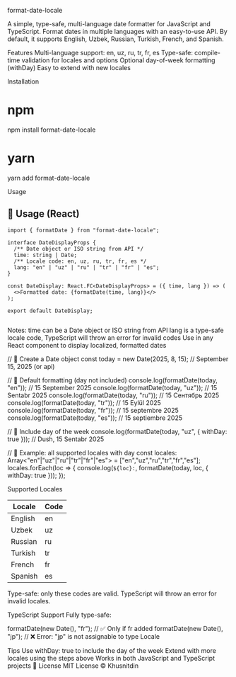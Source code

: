 format-date-locale

A simple, type-safe, multi-language date formatter for JavaScript and TypeScript.
Format dates in multiple languages with an easy-to-use API. By default, it supports English, Uzbek, Russian, Turkish, French, and Spanish.

Features
Multi-language support: en, uz, ru, tr, fr, es
Type-safe: compile-time validation for locales and options
Optional day-of-week formatting (withDay)
Easy to extend with new locales

Installation

# npm

npm install format-date-locale

# yarn

yarn add format-date-locale

Usage

## 📝 Usage (React)

```tsx
import { formatDate } from "format-date-locale";

interface DateDisplayProps {
  /** Date object or ISO string from API */
  time: string | Date;
  /** Locale code: en, uz, ru, tr, fr, es */
  lang: "en" | "uz" | "ru" | "tr" | "fr" | "es";
}

const DateDisplay: React.FC<DateDisplayProps> = ({ time, lang }) => (
  <>Formatted date: {formatDate(time, lang)}</>
);

export default DateDisplay;


``` 
Notes:
time can be a Date object or ISO string from API
lang is a type-safe locale code, TypeScript will throw an error for invalid codes
Use in any React component to display localized, formatted dates

// 🔹 Create a Date object
const today = new Date(2025, 8, 15); // September 15, 2025 (or api)

// 🔹 Default formatting (day not included)
console.log(formatDate(today, "en")); // 15 September 2025
console.log(formatDate(today, "uz")); // 15 Sentabr 2025
console.log(formatDate(today, "ru")); // 15 Сентябрь 2025
console.log(formatDate(today, "tr")); // 15 Eylül 2025
console.log(formatDate(today, "fr")); // 15 septembre 2025
console.log(formatDate(today, "es")); // 15 septiembre 2025

// 🔹 Include day of the week
console.log(formatDate(today, "uz", { withDay: true }));
// Dush, 15 Sentabr 2025

// 🔹 Example: all supported locales with day
const locales: Array<"en"|"uz"|"ru"|"tr"|"fr"|"es"> = ["en","uz","ru","tr","fr","es"];
locales.forEach(loc => {
console.log(`${loc}:`, formatDate(today, loc, { withDay: true }));
});

Supported Locales

| Locale  | Code |
| ------- | ---- |
| English | en   |
| Uzbek   | uz   |
| Russian | ru   |
| Turkish | tr   |
| French  | fr   |
| Spanish | es   |

Type-safe: only these codes are valid. TypeScript will throw an error for invalid locales.

TypeScript Support
Fully type-safe:

formatDate(new Date(), "fr"); // ✅ Only if fr added
formatDate(new Date(), "jp"); // ❌ Error: "jp" is not assignable to type Locale

Tips
Use withDay: true to include the day of the week
Extend with more locales using the steps above
Works in both JavaScript and TypeScript projects
📝 License
MIT License © Khusnitdin
